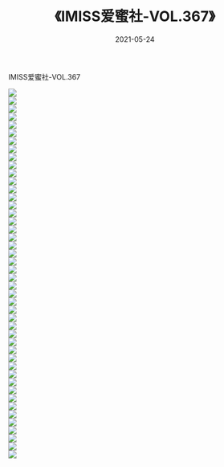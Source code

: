 ﻿---
layout: post
title:  《IMISS爱蜜社-VOL.367》
date:   2021-05-24
img: http://img.660000.xyz/Sharelink/网络美图/2021/IMISS爱蜜社-VOL.367/000.jpg
categories: [美女, 清纯, 唯美]
---

IMISS爱蜜社-VOL.367

  ![](http://img.660000.xyz/Sharelink/网络美图/2021/IMISS爱蜜社-VOL.367/001.jpg) <br> ![](http://img.660000.xyz/Sharelink/网络美图/2021/IMISS爱蜜社-VOL.367/002.jpg) <br> ![](http://img.660000.xyz/Sharelink/网络美图/2021/IMISS爱蜜社-VOL.367/003.jpg) <br> ![](http://img.660000.xyz/Sharelink/网络美图/2021/IMISS爱蜜社-VOL.367/004.jpg) <br> ![](http://img.660000.xyz/Sharelink/网络美图/2021/IMISS爱蜜社-VOL.367/005.jpg) <br> ![](http://img.660000.xyz/Sharelink/网络美图/2021/IMISS爱蜜社-VOL.367/006.jpg) <br> ![](http://img.660000.xyz/Sharelink/网络美图/2021/IMISS爱蜜社-VOL.367/007.jpg) <br> ![](http://img.660000.xyz/Sharelink/网络美图/2021/IMISS爱蜜社-VOL.367/008.jpg) <br> ![](http://img.660000.xyz/Sharelink/网络美图/2021/IMISS爱蜜社-VOL.367/009.jpg) <br> ![](http://img.660000.xyz/Sharelink/网络美图/2021/IMISS爱蜜社-VOL.367/010.jpg) <br> ![](http://img.660000.xyz/Sharelink/网络美图/2021/IMISS爱蜜社-VOL.367/011.jpg) <br> ![](http://img.660000.xyz/Sharelink/网络美图/2021/IMISS爱蜜社-VOL.367/012.jpg) <br> ![](http://img.660000.xyz/Sharelink/网络美图/2021/IMISS爱蜜社-VOL.367/013.jpg) <br> ![](http://img.660000.xyz/Sharelink/网络美图/2021/IMISS爱蜜社-VOL.367/014.jpg) <br> ![](http://img.660000.xyz/Sharelink/网络美图/2021/IMISS爱蜜社-VOL.367/015.jpg) <br> ![](http://img.660000.xyz/Sharelink/网络美图/2021/IMISS爱蜜社-VOL.367/016.jpg) <br> ![](http://img.660000.xyz/Sharelink/网络美图/2021/IMISS爱蜜社-VOL.367/017.jpg) <br> ![](http://img.660000.xyz/Sharelink/网络美图/2021/IMISS爱蜜社-VOL.367/018.jpg) <br> ![](http://img.660000.xyz/Sharelink/网络美图/2021/IMISS爱蜜社-VOL.367/019.jpg) <br> ![](http://img.660000.xyz/Sharelink/网络美图/2021/IMISS爱蜜社-VOL.367/020.jpg) <br> ![](http://img.660000.xyz/Sharelink/网络美图/2021/IMISS爱蜜社-VOL.367/021.jpg) <br> ![](http://img.660000.xyz/Sharelink/网络美图/2021/IMISS爱蜜社-VOL.367/022.jpg) <br> ![](http://img.660000.xyz/Sharelink/网络美图/2021/IMISS爱蜜社-VOL.367/023.jpg) <br> ![](http://img.660000.xyz/Sharelink/网络美图/2021/IMISS爱蜜社-VOL.367/024.jpg) <br> ![](http://img.660000.xyz/Sharelink/网络美图/2021/IMISS爱蜜社-VOL.367/025.jpg) <br> ![](http://img.660000.xyz/Sharelink/网络美图/2021/IMISS爱蜜社-VOL.367/026.jpg) <br> ![](http://img.660000.xyz/Sharelink/网络美图/2021/IMISS爱蜜社-VOL.367/027.jpg) <br> ![](http://img.660000.xyz/Sharelink/网络美图/2021/IMISS爱蜜社-VOL.367/028.jpg) <br> ![](http://img.660000.xyz/Sharelink/网络美图/2021/IMISS爱蜜社-VOL.367/029.jpg) <br> ![](http://img.660000.xyz/Sharelink/网络美图/2021/IMISS爱蜜社-VOL.367/030.jpg) <br> ![](http://img.660000.xyz/Sharelink/网络美图/2021/IMISS爱蜜社-VOL.367/031.jpg) <br> ![](http://img.660000.xyz/Sharelink/网络美图/2021/IMISS爱蜜社-VOL.367/032.jpg) <br> ![](http://img.660000.xyz/Sharelink/网络美图/2021/IMISS爱蜜社-VOL.367/033.jpg) <br> ![](http://img.660000.xyz/Sharelink/网络美图/2021/IMISS爱蜜社-VOL.367/034.jpg) <br> ![](http://img.660000.xyz/Sharelink/网络美图/2021/IMISS爱蜜社-VOL.367/035.jpg) <br> ![](http://img.660000.xyz/Sharelink/网络美图/2021/IMISS爱蜜社-VOL.367/036.jpg) <br> ![](http://img.660000.xyz/Sharelink/网络美图/2021/IMISS爱蜜社-VOL.367/037.jpg) <br> ![](http://img.660000.xyz/Sharelink/网络美图/2021/IMISS爱蜜社-VOL.367/038.jpg) <br> ![](http://img.660000.xyz/Sharelink/网络美图/2021/IMISS爱蜜社-VOL.367/039.jpg) <br> ![](http://img.660000.xyz/Sharelink/网络美图/2021/IMISS爱蜜社-VOL.367/040.jpg) <br> ![](http://img.660000.xyz/Sharelink/网络美图/2021/IMISS爱蜜社-VOL.367/041.jpg) <br> ![](http://img.660000.xyz/Sharelink/网络美图/2021/IMISS爱蜜社-VOL.367/042.jpg) <br> ![](http://img.660000.xyz/Sharelink/网络美图/2021/IMISS爱蜜社-VOL.367/043.jpg) <br> ![](http://img.660000.xyz/Sharelink/网络美图/2021/IMISS爱蜜社-VOL.367/044.jpg) <br> ![](http://img.660000.xyz/Sharelink/网络美图/2021/IMISS爱蜜社-VOL.367/045.jpg) <br> ![](http://img.660000.xyz/Sharelink/网络美图/2021/IMISS爱蜜社-VOL.367/046.jpg) <br>
